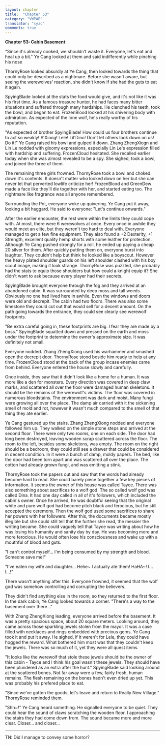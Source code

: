 ```yaml
---
layout: chapter
title:  "Chapter 53"
category: "VWPWE"
translator: "syzc"
comments: true
---
```


**Chapter 53: Cabin Basement**
 
"Since it's already cooked, we shouldn't waste it. Everyone, let's eat and heal up a bit." Ye Cang looked at them and said indifferently while pinching his nose 
 
ThornyRose looked absurdly at Ye Cang, then looked towards the thing that could only be described as a nightmare. Before she wasn't aware, but seeing the werewolves' reaction, she didn't know if she had the guts to eat it again.
 
SpyingBlade looked at the stats the food would give, and it's not like it was his first time. As a famous treasure hunter, he had faces many bitter situations and suffered through many hardships. He clenched his teeth, took the bowl, and began to eat. FrozenBlood looked at his shivering body with admiration. As expected of the lone wolf, he's really worthy of his reputation.
 
"As expected of brother SpyingBlade! How could us four brothers continue to act so weakly! A'Xiong! Lele! Lil'Dino! Don't let others look down on us! Do it!" Ye Cang raised his bowl and gulped it down. Zhang ZhengXiogn and Lin Le nodded with gloomy expressions, especially Lin Le's expression filled with hardship and suffering. FrozenCloud hesitated. She recalled earlier today when she was almost revealed to be a spy. She sighed, took a bowl, and joined the three of them. 
 
The remaining three girls frowned. ThornyRose took a bowl and choked down it's contents. It doesn't matter who looked down on her but she can never let that perverted lowlife criticize her! FrozenBlood and GreenDew made a face like they'll die together with her, and started eating too. The nightmare like fragrance was all anyone remembered.
 
Surrounding the Pot, everyone woke up quivering. Ye Cang put it away, looking a bit haggard. He said to everyone: "Let's continue onwards."
 
After the earlier encounter, the rest were within the limits they could cope with. At most, there were 6 werewolves at once. Every once in awhile they would meet an elite, but they weren't too hard to deal with. Everyone managed to get a few fine equipment. They also found a +2 Dexterity, +1 Strength, excellent quality hemp shorts with some leather for protection. Although Ye Cang pushed strongly for a roll, he ended up paying a cheap 20 silver for them. After quickly putting them on, everyone burst into laughter. They couldn't help but think he looked like a boyscout. However the heavy plated shoulder guards on his left shoulder clashed with his boy scout image, making it look strange. ThornyRose was puzzled, she probably had the stats to equip those shoulders but how could a knight equip it? She didn't want to ask because every player had their secrets.
 
SpyingBlade brought everyone through the fog and they arrived at an abandoned cabin. It was surrounded by deep moss and tall weeds. Obviously no one had lived here in awhile. Even the windows and doors were old and decrepit. The cabin had two floors. There was also some limestone they could cut out that would sell for a decent amount. On the path going towards the entrance, they could see clearly see werewolf footprints.
 
"Be extra careful going in, these footprints are big. I fear they are made by a boss." SpyingBlade squatted down and pressed on the earth and moss under the footprint to determine the owner's approximate size. It was definitely not small.
 
Everyone nodded. Zhang ZhengXiong used his warhammer and smashed open the decrepit door. ThornyRose stood beside him ready to help at any time. FrozenCloud stood at the back of the group incase enemies came from behind. Everyone entered the house slowly and carefully.
 
Once inside, they saw that it didn't look like a home for a human. It was more like a den for monsters. Every direction was covered in deep claw marks, and scattered all over the floor were damaged human skeletons. It should be the remains of the werewolf's victims. The floor was covered in numerous bloodstains. The environment was dark and moist. Many fungi were growing all over the place. The damp air carried with it the sickening smell of mold and rot, however it wasn't much compared to the smell of that thing they ate earlier.
 
Ye Cang gestured up the stairs. Zhang ZhengXiong nodded and everyone followed him up. They walked on the simple stone steps and arrived at the second floor. There were only two rooms, one on each side. The door had long been destroyed, leaving wooden scrap scattered across the floor. The room to the left, besides some skeletons, was empty. The room on the right should be a bedroom, they could still see a drawer that could be considered in decent condition. In it were a bunch of damp, moldy papers. The bed, like the door had been torn apart and was scattered all over the place. The cotton had already grown fungi, and was emitting a stink.
 
ThornyRose took the papers out and saw that the words had already become hard to read. She could barely piece together a few key pieces of information. It seems the owner of this house was called Tayce. There was also something about sacrifices to a wolf god. The so called wolf god was called Dina. It had one day called in all of it's followers, which included the cabin's owner. Once he arrived, he was doubtful seeing that the original white and pure wolf god had become pitch black and ferocious, but he still accepted the ceremony. Then the wolf god used some sacrifices to share her powers with her followers. After this, the documents became mostly illegible but she could still tell that the further she read, the messier the writing became. She could vaguely tell that Tayce was writing about how he was losing his humanity and sanity day by day. He was becoming more and more ferocious. He would often lose his consciousness and wake up with a mouthful of blood and guts.
 
"I can't control myself... I'm being consumed by my strength and blood. Someone save me!" 
 
"I've eaten my wife and daughter... Hehe~ I actually ate them! HaHA~! I... I...!"
 
There wasn't anything after this. Everyone frowned, it seemed that the wolf god was somehow controlling and corrupting the believers.
 
They didn't find anything else in the room, so they returned to the first floor. In the dark cabin, Ye Cang looked towards a corner. "There's a way to the basement over there..."
 
With Zhang ZhengXiong leading, everyone arrived before the basement. It was a pretty spacious space, about 20 square meters. Looking around, they came across those sparkling jewels stolen from the mayor. It was a case filled with necklaces and rings embedded with precious gems. Ye Cang took it and put it away. He sighed, if it weren't for Lele, they could have hogged the reward. What bothered him most was that they couldn't keep the jewels. There was so much of it, yet they were all quest items.
 
"It looks like the werewolf that stole these jewels should be the owner of this cabin - Tayce and I think his goal wasn't these jewels. They should have been plundered as an extra after the hunt." SpyingBlade said looking around at the scattered bones. Not far away were a few, fairly fresh, human remains. The flesh remaining on the bones hadn't even dried up yet. This was probably his prefered place to eat.
 
"Since we've gotten the goods, let's leave and return to Really New Village." ThornyRose reminded them.
 
"Shh~!" Ye Cang heard something. He signalled everyone to be quiet. They could hear the sound of claws scratching the wooden floor. I approaching the stairs they had come down from. The sound became more and more clear. Closer... and closer...

---

TN: Did I manage to convey some horror?